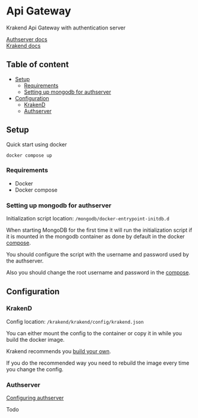 # Api Gateway <!-- omit in toc -->

Krakend Api Gateway with authentication server

[Authserver docs](/docs/authserver/authserver.md)  
[Krakend docs](https://www.krakend.io/docs/overview/)

## Table of content <!-- omit in toc -->

- [Setup](#setup)
  - [Requirements](#requirements)
  - [Setting up mongodb for authserver](#setting-up-mongodb-for-authserver)
- [Configuration](#configuration)
  - [KrakenD](#krakend)
  - [Authserver](#authserver)

## Setup

Quick start using docker

```
docker compose up
```

### Requirements

- Docker
- Docker compose

### Setting up mongodb for authserver

Initialization script location: `/mongodb/docker-entrypoint-initdb.d`

When starting MongoDB for the first time it will run the initialization script if it is mounted in the mongodb container as done by default in the docker [compose](compose.yaml).

You should configure the script with the username and password used by the authserver.

Also you should change the root username and password in the [compose](compose.yaml).

## Configuration

### KrakenD

Config location: `/krakend/krakend/config/krakend.json`

You can either mount the config to the container or copy it in while you build the docker image.

Krakend recommends you [build your own](https://www.krakend.io/docs/deploying/docker/).

If you do the recommended way you need to rebuild the image every time you change the config.

### Authserver

[Configuring authserver](/docs/authserver/authserver.md)

Todo
